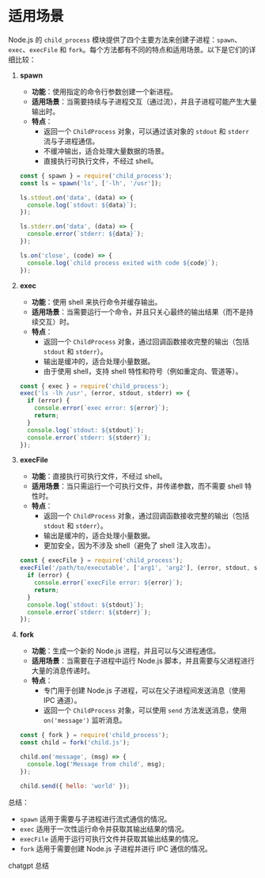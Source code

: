 # 适用场景

Node.js 的 `child_process` 模块提供了四个主要方法来创建子进程：`spawn`、`exec`、`execFile` 和 `fork`。每个方法都有不同的特点和适用场景。以下是它们的详细比较：

1. **spawn**

   - **功能**：使用指定的命令行参数创建一个新进程。
   - **适用场景**：当需要持续与子进程交互（通过流），并且子进程可能产生大量输出时。
   - **特点**：
     - 返回一个 `ChildProcess` 对象，可以通过该对象的 `stdout` 和 `stderr` 流与子进程通信。
     - 不缓冲输出，适合处理大量数据的场景。
     - 直接执行可执行文件，不经过 shell。

   ```javascript
   const { spawn } = require('child_process');
   const ls = spawn('ls', ['-lh', '/usr']);

   ls.stdout.on('data', (data) => {
     console.log(`stdout: ${data}`);
   });

   ls.stderr.on('data', (data) => {
     console.error(`stderr: ${data}`);
   });

   ls.on('close', (code) => {
     console.log(`child process exited with code ${code}`);
   });
   ```

2. **exec**

   - **功能**：使用 shell 来执行命令并缓存输出。
   - **适用场景**：当需要运行一个命令，并且只关心最终的输出结果（而不是持续交互）时。
   - **特点**：
     - 返回一个 `ChildProcess` 对象，通过回调函数接收完整的输出（包括 `stdout` 和 `stderr`）。
     - 输出是缓冲的，适合处理小量数据。
     - 由于使用 shell，支持 shell 特性和符号（例如重定向、管道等）。

   ```javascript
   const { exec } = require('child_process');
   exec('ls -lh /usr', (error, stdout, stderr) => {
     if (error) {
       console.error(`exec error: ${error}`);
       return;
     }
     console.log(`stdout: ${stdout}`);
     console.error(`stderr: ${stderr}`);
   });
   ```

3. **execFile**

   - **功能**：直接执行可执行文件，不经过 shell。
   - **适用场景**：当只需运行一个可执行文件，并传递参数，而不需要 shell 特性时。
   - **特点**：
     - 返回一个 `ChildProcess` 对象，通过回调函数接收完整的输出（包括 `stdout` 和 `stderr`）。
     - 输出是缓冲的，适合处理小量数据。
     - 更加安全，因为不涉及 shell（避免了 shell 注入攻击）。

   ```javascript
   const { execFile } = require('child_process');
   execFile('/path/to/executable', ['arg1', 'arg2'], (error, stdout, stderr) => {
     if (error) {
       console.error(`execFile error: ${error}`);
       return;
     }
     console.log(`stdout: ${stdout}`);
     console.error(`stderr: ${stderr}`);
   });
   ```

4. **fork**

   - **功能**：生成一个新的 Node.js 进程，并且可以与父进程通信。
   - **适用场景**：当需要在子进程中运行 Node.js 脚本，并且需要与父进程进行大量的消息传递时。
   - **特点**：
     - 专门用于创建 Node.js 子进程，可以在父子进程间发送消息（使用 IPC 通道）。
     - 返回一个 `ChildProcess` 对象，可以使用 `send` 方法发送消息，使用 `on('message')` 监听消息。

   ```javascript
   const { fork } = require('child_process');
   const child = fork('child.js');

   child.on('message', (msg) => {
     console.log('Message from child', msg);
   });

   child.send({ hello: 'world' });
   ```

总结：

- `spawn` 适用于需要与子进程进行流式通信的情况。
- `exec` 适用于一次性运行命令并获取其输出结果的情况。
- `execFile` 适用于运行可执行文件并获取其输出结果的情况。
- `fork` 适用于需要创建 Node.js 子进程并进行 IPC 通信的情况。

chatgpt 总结
